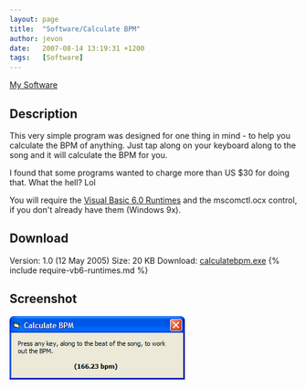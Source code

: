 ```yaml
---
layout: page
title:  "Software/Calculate BPM"
author: jevon
date:   2007-08-14 13:19:31 +1200
tags:   [Software]
---
```


[My Software](software.md)

## Description
This very simple program was designed for one thing in mind - to help you calculate the BPM of anything. Just tap along on your keyboard along to the song and it will calculate the BPM for you.

I found that some programs wanted to charge more than US $30 for doing that. What the hell? Lol

You will require the [Visual Basic 6.0 Runtimes](visual-basic-runtimes.md) and the mscomctl.ocx control, if you don't already have them (Windows 9x).

## Download
Version: 1.0 (12 May 2005)
Size: 20 KB
Download: <a href="/files/software/calculatebpm.exe">calculatebpm.exe</a>
{% include require-vb6-runtimes.md %}

## Screenshot
<img src="/img/screenshots/calculatebpm.png" alt="Screenshot of Calculate BPM software">
